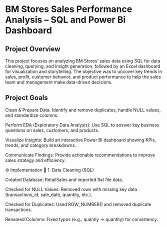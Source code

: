 # BM Stores Sales Performance Analysis – SQL and Power Bi Dashboard
## Project Overview

This project focuses on analyzing BM Stores’ sales data using SQL for data cleaning, querying, and insight generation, followed by an Excel dashboard for visualization and storytelling.
The objective was to uncover key trends in sales, profit, customer behavior, and product performance to help the sales team and management make data-driven decisions.

## Project Goals

Clean & Prepare Data: Identify and remove duplicates, handle NULL values, and standardize columns.

Perform EDA (Exploratory Data Analysis): Use SQL to answer key business questions on sales, customers, and products.

Visualize Insights: Build an interactive Power BI dashboard showing KPIs, trends, and category breakdowns.

Communicate Findings: Provide actionable recommendations to improve sales strategy and efficiency.

⚙️ Implementation
🔧 1. Data Cleaning (SQL)

Created Database: RetailSales and imported flat file data.

Checked for NULL Values: Removed rows with missing key data (transactions_id, sale_date, quantity, etc.).

Checked for Duplicates: Used ROW_NUMBER() and removed duplicate transactions.

Renamed Columns: Fixed typos (e.g., quantiy → quantity) for consistency.
